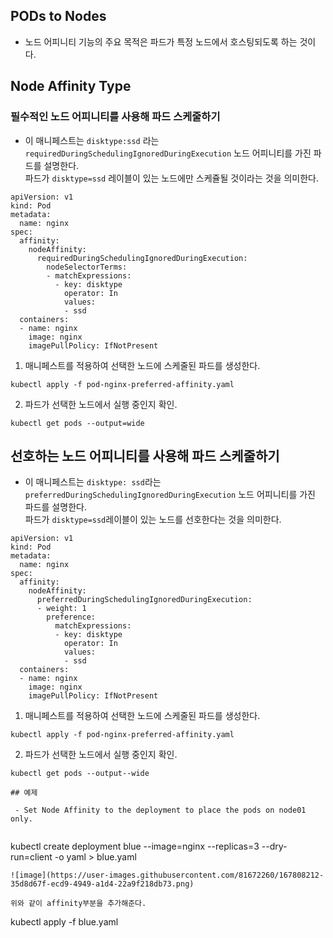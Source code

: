 ## PODs to Nodes
- 노드 어피니티 기능의 주요 목적은 파드가 특정 노드에서 호스팅되도록 하는 것이다.

## Node Affinity Type

### 필수적인 노드 어피니티를 사용해 파드 스케줄하기
- 이 매니페스트는 `disktype:ssd` 라는 `requiredDuringSchedulingIgnoredDuringExecution` 노드 어피니티를 가진 파드를 설명한다.  
파드가 `disktype=ssd` 레이블이 있는 노드에만 스케쥴될 것이라는 것을 의미한다.

```
apiVersion: v1
kind: Pod
metadata:
  name: nginx
spec:
  affinity:
    nodeAffinity:
      requiredDuringSchedulingIgnoredDuringExecution:
        nodeSelectorTerms:
        - matchExpressions:
          - key: disktype
            operator: In
            values:
            - ssd            
  containers:
  - name: nginx
    image: nginx
    imagePullPolicy: IfNotPresent
```

1. 매니페스트를 적용하여 선택한 노드에 스케줄된 파드를 생성한다.  

`kubectl apply -f pod-nginx-preferred-affinity.yaml`

2. 파드가 선택한 노드에서 실행 중인지 확인.
```
kubectl get pods --output=wide
```

## 선호하는 노드 어피니티를 사용해 파드 스케줄하기
- 이 매니페스트는 `disktype: ssd`라는 `preferredDuringSchedulingIgnoredDuringExecution` 노드 어피니티를 가진 파드를 설명한다.  
파드가 `disktype=ssd`레이블이 있는 노드를 선호한다는 것을 의미한다.

```
apiVersion: v1
kind: Pod
metadata:
  name: nginx
spec:
  affinity:
    nodeAffinity:
      preferredDuringSchedulingIgnoredDuringExecution:
      - weight: 1
        preference:
          matchExpressions:
          - key: disktype
            operator: In
            values:
            - ssd          
  containers:
  - name: nginx
    image: nginx
    imagePullPolicy: IfNotPresent
```

1. 매니페스트를 적용하여 선택한 노드에 스케줄된 파드를 생성한다.
```
kubectl apply -f pod-nginx-preferred-affinity.yaml
```

2. 파드가 선택한 노드에서 실행 중인지 확인.
```
kubectl get pods --output--wide

## 예제

 - Set Node Affinity to the deployment to place the pods on node01 only.
 
 ```
 kubectl create deployment blue --image=nginx --replicas=3 --dry-run=client -o yaml > blue.yaml

 ```
 ![image](https://user-images.githubusercontent.com/81672260/167808212-35d8d67f-ecd9-4949-a1d4-22a9f218db73.png)

위와 같이 affinity부분을 추가해준다.

```
kubectl apply -f blue.yaml
```

 
 
